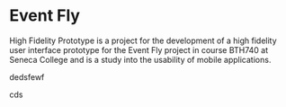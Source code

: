 Event Fly
=========

High Fidelity Prototype is a project for the development of a high fidelity user interface prototype for the Event Fly project in course BTH740 at Seneca College and is a study into the usability of mobile applications.

dedsfewf

cds
